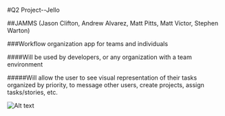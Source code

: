 #Q2 Project--Jello

##JAMMS (Jason Clifton, Andrew Alvarez, Matt Pitts, Matt Victor, Stephen Warton)

###Workflow organization app for teams and individuals

####Will be used by developers, or any organization with a team environment

#####Will allow the user to see visual representation of their tasks organized by priority, to message other users, create projects, assign tasks/stories, etc.

![Alt text](file:///Users/andrewalvarez/Desktop/Screen%20Shot%202017-06-24%20at%203.19.18%20PM.png)
